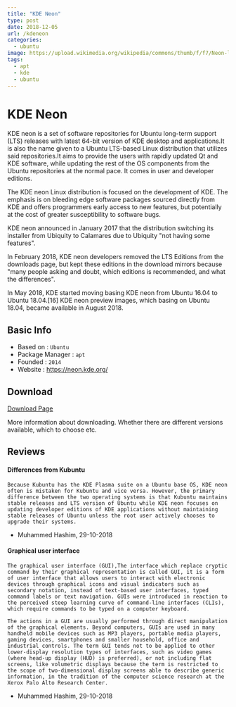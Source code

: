 ```yaml
---
title: "KDE Neon"
type: post
date: 2018-12-05
url: /kdeneon
categories:
  - ubuntu
image: https://upload.wikimedia.org/wikipedia/commons/thumb/f/f7/Neon-logo.svg/200px-Neon-logo.svg.png
tags:
  - apt
  - kde
  - ubuntu
---
```


# KDE Neon

KDE neon is a set of software repositories for Ubuntu long-term support (LTS) releases with latest 64-bit version of KDE desktop and applications.It is also the name given to a Ubuntu LTS-based Linux distribution that utilizes said repositories.It aims to provide the users with rapidly updated Qt and KDE software, while updating the rest of the OS components from the Ubuntu repositories at the normal pace. It comes in user and developer editions.

The KDE neon Linux distribution is focused on the development of KDE. The emphasis is on bleeding edge software packages sourced directly from KDE and offers programmers early access to new features, but potentially at the cost of greater susceptibility to software bugs.

KDE neon announced in January 2017 that the distribution switching its installer from Ubiquity to Calamares due to Ubiquity "not having some features".

In February 2018, KDE neon developers removed the LTS Editions from the downloads page, but kept these editions in the download mirrors because "many people asking and doubt, which editions is recommended, and what the differences".

In May 2018, KDE started moving basing KDE neon from Ubuntu 16.04 to Ubuntu 18.04.[16] KDE neon preview images, which basing on Ubuntu 18.04, became available in August 2018.

## Basic Info

* Based on : `Ubuntu`
* Package Manager : `apt`
* Founded : `2014`
* Website : https://neon.kde.org/

## Download

[Download Page](https://neon.kde.org/download)

More information about downloading. Whether there are different versions available, which to choose etc.

## Reviews

#### Differences from Kubuntu

```
Because Kubuntu has the KDE Plasma suite on a Ubuntu base OS, KDE neon often is mistaken for Kubuntu and vice versa. However, the primary difference between the two operating systems is that Kubuntu maintains stable releases and LTS version of Ubuntu while KDE neon focuses on updating developer editions of KDE applications without maintaining stable releases of Ubuntu unless the root user actively chooses to upgrade their systems.
```
- Muhammed Hashim, 29-10-2018

#### Graphical user interface

```
The graphical user interface (GUI),The interface which replace cryptic command by their graphical representation is called GUI, it is a form of user interface that allows users to interact with electronic devices through graphical icons and visual indicators such as secondary notation, instead of text-based user interfaces, typed command labels or text navigation. GUIs were introduced in reaction to the perceived steep learning curve of command-line interfaces (CLIs), which require commands to be typed on a computer keyboard.

The actions in a GUI are usually performed through direct manipulation of the graphical elements. Beyond computers, GUIs are used in many handheld mobile devices such as MP3 players, portable media players, gaming devices, smartphones and smaller household, office and industrial controls. The term GUI tends not to be applied to other lower-display resolution types of interfaces, such as video games (where head-up display (HUD) is preferred), or not including flat screens, like volumetric displays because the term is restricted to the scope of two-dimensional display screens able to describe generic information, in the tradition of the computer science research at the Xerox Palo Alto Research Center.
```
- Muhammed Hashim, 29-10-2018

